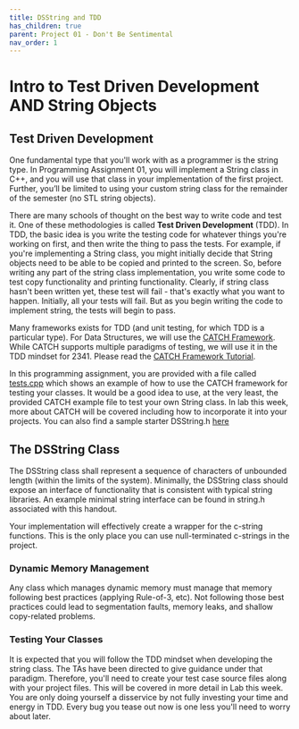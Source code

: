 ```yaml
---
title: DSString and TDD
has_children: true
parent: Project 01 - Don't Be Sentimental
nav_order: 1
---
```


# Intro to Test Driven Development AND String Objects

## Test Driven Development

One fundamental type that you'll work with as a programmer is the string type.  In Programming Assignment 01, you will implement a String class in C++, and you will use that class in your implementation of the first project. Further, you’ll be limited to using your custom string class for the remainder of the semester (no STL string objects).  

There are many schools of thought on the best way to write code and test it. One of these methodologies is called **Test Driven Development** (TDD). In TDD, the basic idea is you write the testing code for whatever things you're working on first, and then write the thing to pass the tests. For example, if you're implementing a String class, you might initially decide that String objects need to be able to be copied and printed to the screen. So, before writing any part of the string class implementation, you write some code to test copy functionality and printing functionality. Clearly, if string class hasn't been written yet, these test will fail - that's exactly what you want to happen. Initially, all your tests will fail. But as you begin writing the code to implement string, the tests will begin to pass.

Many frameworks exists for TDD (and unit testing, for which TDD is a particular type). For Data Structures, we will use the [CATCH Framework](https://github.com/philsquared/Catch). While CATCH supports multiple paradigms of testing, we will use it in the TDD mindset for 2341.  Please read the [CATCH Framework Tutorial](https://github.com/philsquared/Catch/blob/master/docs/tutorial.md).

In this programming assignment, you are provided with a file called [tests.cpp](./test.cpp.md) which shows an example of how to use the CATCH framework for testing your classes. It would be a good idea to use, at the very least, the provided CATCH example file to test your own String class. In lab this week, more about CATCH will be covered including how to incorporate it into your projects.  You can also find a sample starter DSString.h [here](DSString.h.md)

## The DSString Class

The DSString class shall represent a sequence of characters of unbounded length (within the limits of the system). Minimally, the DSString class should expose an interface of functionality that is consistent with typical string libraries. An example minimal string interface can be found in string.h associated with this handout.

 Your implementation will effectively create a wrapper for the c-string functions. This is the only place you can use null-terminated c-strings in the project. 

### Dynamic Memory Management

Any class which manages dynamic memory must manage that memory following best practices (applying Rule-of-3, etc). Not following those best practices could lead to segmentation faults, memory leaks, and shallow copy-related problems.

### Testing Your Classes

It is expected that you will follow the TDD mindset when developing the string class. The TAs have been directed to give guidance under that paradigm. Therefore, you'll need to create your test case source files along with your project files. This will be covered in more detail in Lab this week. You are only doing yourself a disservice by not fully investing your time and energy in TDD. Every bug you tease out now is one less you'll need to worry about later.
